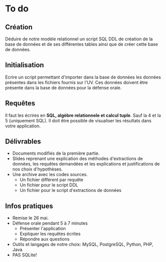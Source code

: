 # To do

## Création

Déduire de notre modèle relationnel un script SQL DDL de création de la base de données et de ses différentes tables ainsi que de créer cette base de données.

## Initialisation

Ecrire un script permettant d'importer dans la base de données les données présentes dans les fichiers fournis sur l'UV. Ces données doivent être présente dans la base de données pour la défense orale.

## Requêtes

Il faut les écrires en **SQL, algèbre relationnele et calcul tuple**. Sauf la 4 et la 5 (uniquement SQL).
Il doit être possible de visualiser les résultats dans votre application.

## Délivrables

- Documents modifiés de la première partie.
- Slides reprenant une explication des méthodes d'extractions de données, les requêtes demandées et les explications et justifications de nos choix d'hypothèses.
- Une archive avec les codes sources.
  - Un fichier différent par requête
  - Un fichier pour le script DDL
  - Un fichier pour le script d'extractions de données

## Infos pratiques

- Remise le 26 mai.
- Défense orale pendant 5 à 7 minutes
  - Présenter l'application
  - Expliquer les requêtes écrites
  - Répondre aux questions
- Outils et langages de notre choix: MySQL, PostgreSQL, Python, PHP, Java
- PAS SQLite!
